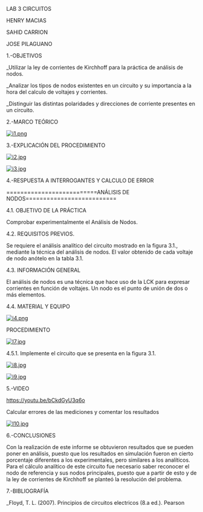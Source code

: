 LAB 3 CIRCUITOS

HENRY MACIAS

SAHID CARRION

JOSE PILAGUANO

1.-OBJETIVOS

_Utilizar la ley de corrientes de Kirchhoff para la práctica de análisis de nodos.

_Analizar los tipos de nodos existentes en un circuito y su importancia a la hora del calculo de voltajes y corrientes.

_Distinguir las distintas polaridades y direcciones de corriente presentes en un circuito.

2.-MARCO TEÓRICO

[![i1.png](https://i.postimg.cc/rFjXNNsJ/i1.png)](https://postimg.cc/xcX40HKJ)

3.-EXPLICACIÓN DEL PROCEDIMIENTO

[![i2.jpg](https://i.postimg.cc/d1m3RNfB/i2.jpg)](https://postimg.cc/vgTGbhbg)

[![i3.jpg](https://i.postimg.cc/tCfq6HTb/i3.jpg)](https://postimg.cc/4m6RCqV2)

4.-RESPUESTA A INTERROGANTES Y CALCULO DE ERROR

==========================ANÁLISIS DE NODOS==========================

4.1. OBJETIVO DE LA PRÁCTICA

Comprobar experimentalmente el Análisis de Nodos.

4.2. REQUISITOS PREVIOS.

Se requiere el análisis analítico del circuito mostrado en la figura 3.1., mediante la técnica del análisis de nodos. El valor obtenido de cada voltaje de nodo anótelo en la tabla 3.1.

4.3. INFORMACIÓN GENERAL

El análisis de nodos es una técnica que hace uso de la LCK para expresar corrientes en función de voltajes. Un nodo es el punto de unión de dos o más elementos.

4.4. MATERIAL Y EQUIPO 

[![i4.png](https://i.postimg.cc/Bv3G5Zfr/i4.png)](https://postimg.cc/k2TZqm4s)

 PROCEDIMIENTO
 
 [![I7.jpg](https://i.postimg.cc/sx3prhSV/I7.jpg)](https://postimg.cc/47FKvnBM)

4.5.1. Implemente el circuito que se presenta en la figura 3.1.

[![i8.jpg](https://i.postimg.cc/SKzRtxnD/i8.jpg)](https://postimg.cc/GBdb4rJy)

[![i9.jpg](https://i.postimg.cc/hvJKhCVM/i9.jpg)](https://postimg.cc/9wj6nY8q)


5.-VIDEO

https://youtu.be/bCkdGyU3q6o


Calcular errores de las mediciones y comentar los resultados

[![I10.jpg](https://i.postimg.cc/Rh0Ltt0g/I10.jpg)](https://postimg.cc/8JqvQjMv)

6.-CONCLUSIONES

Con la realización de este informe se obtuvieron resultados que se pueden poner en análisis, puesto que los resultados en simulación fueron en cierto porcentaje diferentes a los experimentales, pero similares a los analíticos. Para el cálculo analítico de este circuito fue necesario saber reconocer el nodo de referencia y sus nodos principales, puesto que a partir de esto y de la ley de corrientes de Kirchhoff se planteó la resolución del problema.

7.-BIBLIOGRAFÍA

_Floyd, T. L. (2007). Principios de circuitos electricos (8.a ed.). Pearson
